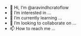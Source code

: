 - 👋 Hi, I’m @aravindhcratoflow
- 👀 I’m interested in ...
- 🌱 I’m currently learning ...
- 💞️ I’m looking to collaborate on ...
- 📫 How to reach me ...

<!---
aravindhcratoflow/aravindhcratoflow is a ✨ special ✨ repository because its `README.md` (this file) appears on your GitHub profile.
You can click the Preview link to take a look at your changes.
--->
